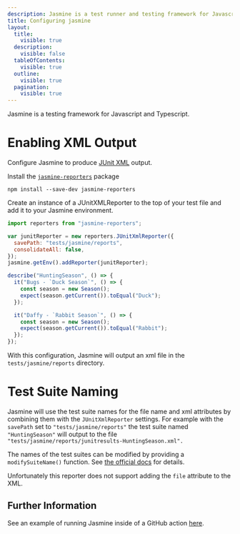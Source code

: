 ```yaml
---
description: Jasmine is a test runner and testing framework for Javascript and Typescript
title: Configuring jasmine
layout:
  title:
    visible: true
  description:
    visible: false
  tableOfContents:
    visible: true
  outline:
    visible: true
  pagination:
    visible: true
---
```


Jasmine is a testing framework for Javascript and Typescript.

# Enabling XML Output
Configure Jasmine to produce [JUnit XML](https://github.com/testmoapp/junitxml) output. 

Install the  [`jasmine-reporters`](https://www.npmjs.com/package/jasmine-reporters) package

```shell
npm install --save-dev jasmine-reporters
```
Create an instance of a JUnitXMLReporter to the top of your test file and add it to your Jasmine environment.

```javascript
import reporters from "jasmine-reporters";

var junitReporter = new reporters.JUnitXmlReporter({
  savePath: "tests/jasmine/reports",
  consolidateAll: false,
});
jasmine.getEnv().addReporter(junitReporter);

describe("HuntingSeason", () => {
  it("Bugs - `Duck Season`", () => {
    const season = new Season();
    expect(season.getCurrent()).toEqual("Duck");
  });

  it("Daffy - `Rabbit Season`", () => {
    const season = new Season();
    expect(season.getCurrent()).toEqual("Rabbit");
  });
});
```
With this configuration, Jasmine will output an xml file in the `tests/jasmine/reports` directory.



# Test Suite Naming

Jasmine will use the test suite names for the file name and xml attributes by combining them with the `JUnitXmlReporter` settings. For example with the `savePath` set to `"tests/jasmine/reports"` the test suite named `"HuntingSeason"` will output to the file `"tests/jasmine/reports/junitresults-HuntingSeason.xml".`

The names of the test suites can be modified by providing a `modifySuiteName()` function. See [the official docs](https://www.npmjs.com/package/jasmine-reporters#multi-capabilities) for details.

Unfortunately this reporter does not support adding the `file` attribute to the XML.



## Further Information
See an example of running Jasmine inside of a GitHub action [here](https://github.com/trunk-io/flake-factory/blob/main/.github/workflows/javascript-tests.yaml#L56).


